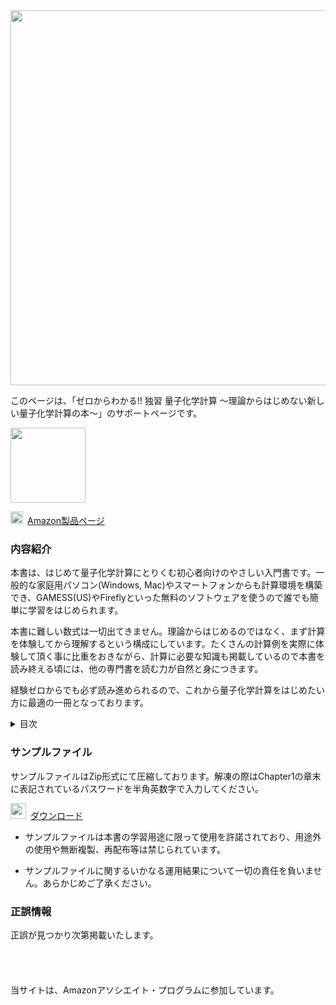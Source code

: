<img src="https://user-images.githubusercontent.com/62088244/76492965-d6be4880-6474-11ea-8817-7c427534b3e7.jpg" width="600px">

このページは、「ゼロからわかる!! 独習 量子化学計算 ～理論からはじめない新しい量子化学計算の本～」のサポートページです。

<img src="https://user-images.githubusercontent.com/62088244/76489219-0ff1bb00-646b-11ea-9073-c387c0032907.jpg" width="120px">

<img src="https://user-images.githubusercontent.com/62088244/76576777-7c6dc800-6506-11ea-9b86-0894fb827c7e.png" width="20px">&ensp;<a href="https://amzn.to/2UvBOIf" target="_blank">Amazon製品ページ</a>

### 内容紹介
本書は、はじめて量子化学計算にとりくむ初心者向けのやさしい入門書です。一般的な家庭用パソコン(Windows, Mac)やスマートフォンからも計算環境を構築でき、GAMESS(US)やFireflyといった無料のソフトウェアを使うので誰でも簡単に学習をはじめられます。

本書に難しい数式は一切出てきません。理論からはじめるのではなく、まず計算を体験してから理解するという構成にしています。たくさんの計算例を実際に体験して頂く事に比重をおきながら、計算に必要な知識も掲載しているので本書を読み終える頃には、他の専門書を読む力が自然と身につきます。

経験ゼロからでも必ず読み進められるので、これから量子化学計算をはじめたい方に最適の一冊となっております。

<details>
<summary>目次</summary><pre>

Chapter-1. はじめての量子化学計算をする前に知っておこう  
1-1. 本書の対象読者について  
1-2. 本書の特徴  
1-3. 本書の構成  
1-4. 必要な計算環境  
1-5. 使用するソフトウエアについて  

Chapter-2. 量子化学計算の環境を整えよう  
2-1. 計算を始める前に必要な準備をしよう  
2-2. FireflyとGAMESS(US)のライセンスを取得しよう  
2-3. MoCalc2012をインストールしよう  
2-4. FireflyとGAMESS(US)をMoCalc2012に連携させよう  
2-5. その他に準備しておきたいソフトウエア  

Chapter-3. まずは、水分子を計算してみよう！！～各ソフトウエアの使い方を学ぶ～  
3-1. Avogadroで水分子をモデリングしてみよう  
3-2. 入力ファイルを作成しよう  
3-3. MoCalc2012を起動して計算してみよう  
3-4. Macで計算を実行する方法について  
3-5. 計算結果を3Dモデルで表示してみよう  

Chapter-4. 計算に必要な設定について学ぼう～計算手法や基底関数の基礎を学ぶ～  
4-1. 最低限必要な「6つ」の設定について知っておこう  
4-2. 電荷とスピン多重度を設定しよう  
4-3. 電子配置を設定しよう  
4-4. どの性質を計算で求めたいか設定しよう  
4-5. 計算手法を設定しよう～計算手法について学ぶ～  
4-6. 基底関数を設定しよう～基底関数について学ぶ～  

Chapter-5. 構造最適化計算について学ぼう～分子の安定構造を求める計算について学ぶ～  
5-1. 構造最適化計算の流れを理解しよう  
5-2. SCF計算について学ぼう  
5-3. 構造最適化計算について学ぼう  
5-4. 初期構造の大切さを理解しておこう  
5-5. 構造最適化計算の出力ファイルを確認してみよう  

Chapter-6. 振動解析をしてみよう～分子の性質を特定する計算について学ぶ～  
6-1. 振動解析の計算を実行してみよう  
6-2. IRスペクトルを計算で予測してみよう  
6-3. 熱力学的諸量を確認してみよう  
6-4. 振動数から安定構造かを調べてみよう  

Chapter-7. 入出力ファイルの見方、書き方を覚えよう～入出力ファイルの基礎を学ぶ～  
7-1. 入力ファイルの構成について学ぼう  
7-2. グループとキーワードについて理解しよう  
7-3. 便利な記述方法とコメントについて覚えておこう  
7-4. 出力ファイルの構成について学ぼう  
7-5. 基本的なエラーとその対処法を覚えておこう  

Chapter-8. フロンティア軌道で反応を予測しよう～フロンティア軌道の解析方法を学ぶ～  
8-1. フロンティア軌道で何がわかるのかを学ぼう  
8-2. HOMOを計算で求めてみよう～求電子置換反応を予測する～  
8-3. LUMOを計算で求めてみよう～求核置換反応を予測する～  
8-4. SOMOを計算で求めてみよう～ラジカル化合物の反応性を予測する～  
8-5. 出力ファイルから分子軌道を確認してみよう  

Chapter-9. 電荷密度解析をしてみよう～電荷密度の扱い方を学ぶ～  
9-1. 出力ファイルから電荷を確認してみよう  
9-2. MullikenとLöwdin電荷の違いについて学ぼう  
9-3. 密度解析における問題点を知っておこう  
9-4. その他の密度解析法～NPAを使用する方法について～  
9-5. 静電ポテンシャルマップを表示させてみよう  
9-6. 双極子モーメントを計算してみよう  

Chapter-10. 水の2量体を計算してみよう～相互作用エネルギーの求め方を学ぶ～  
10-1. 相互作用エネルギーの求め方について学ぼう  
10-2. BSSEをCP法で求める方法を学ぼう  
10-3. 水の2量体の相互作用エネルギーを求めてみよう  
10-4. KITAURA-MOROKUMA法でBSEEを計算してみよう  

Chapter-11. 溶媒和エネルギーを計算してみよう～溶媒効果の扱い方を学ぶ～  
11-1. 計算に溶媒効果を取り入れる～PCMの基本を学ぶ～  
11-2. 溶媒を設定する方法を覚えよう  
11-3. 溶媒和自由エネルギーを計算してみよう  

Chapter-12. 遷移状態を求めてみよう～遷移状態の探索方法について学ぶ～  
12-1. 遷移状態を求める方法について学ぼう  
12-2. 置換基法で遷移状態を求めてみよう  
12-3. MEP法で遷移状態を求めてみよう～入力ファイルの作成方法を学ぶ～  
12-4. MEP法で遷移状態を求めてみよう～結果の解析方法を学ぶ～  

Chapter-13. IRC計算をしてみよう～遷移状態の検証方法を学ぶ～  
13-1. IRC計算について学ぼう  
13-2. IRC計算の入力ファイルを作成しよう  
13-3. IRC計算の結果を可視化してみよう  

Chapter-14. 反応を解析してみよう～活性化自由エネルギーの求め方を学ぶ～  
14-1. 活性化自由エネルギーを求める方法について学ぼう  
14-2. SN2反応の活性化自由エネルギーを求めてみよう  
14-3. エネルギーダイアグラムを作成してみよう  

Chapter-15. 色々な計算にチャレンジしてみよう～実践的な問題で活用法を学ぶ～  
15-1. 反応エンタルピーを計算してみよう  
15-2. 異性体比を計算で予測してみよう  
15-3. エタンの回転障壁を計算してみよう  
15-4. UVスペクトルを計算で予測してみよう  
15-5. NMRスペクトルを計算で予測してみよう  

Chapter-16. 付録  
16-1. GAMESS(US)をクラウド上で実行してみよう  
16-2. 便利なソフトウエア  
16-3. 量子化学計算に活用できるデータベース  
16-4. 3D分子モデルを共有する方法  
16-5. 構造最適化計算が上手く行かない時の対処法  
16-6. SCFが収束しない時の対処法  
16-7. 外部基底関数の導入方法  
16-8. MOPACによる遷移状態の探索方法  
</pre></details>  

### サンプルファイル
  
サンプルファイルはZip形式にて圧縮しております。解凍の際はChapter1の章末に表記されているパスワードを半角英数字で入力してください。 

<img src="https://user-images.githubusercontent.com/62088244/76489282-36aff180-646b-11ea-977c-f4ed77d5b8d8.png" width="25px">&ensp;[ダウンロード](https://github.com/RyokoKuga/SSCQC/raw/master/SampleData.zip)

- サンプルファイルは本書の学習用途に限って使用を許諾されており、用途外の使用や無断複製、再配布等は禁じられています。

- サンプルファイルに関するいかなる運用結果について一切の責任を負いません。あらかじめご了承ください。

### 正誤情報

正誤が見つかり次第掲載いたします。
<br/>
<br/>
<br/>
<br/>
<br/>
当サイトは、Amazonアソシエイト・プログラムに参加しています。
